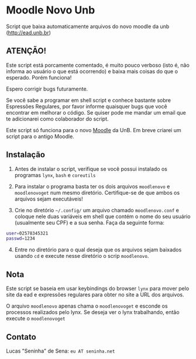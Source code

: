 Moodle Novo Unb
===============

Script que baixa automaticamente arquivos do novo moodle da unb (http://ead.unb.br)


ATENÇÃO!
--------

Este script está porcamente comentado, é muito pouco verboso (isto é, não informa
ao usuário o que está ocorrendo) e baixa mais coisas do que o esperado. Porém funciona!

Espero corrigir bugs futuramente.

Se você sabe a programar em shell script e conhece bastante sobre Espressões Regulares, por
favor informe quaisquer bugs que você encontrar em melhorar o código. Se quiser pode me mandar
um email que te adicionarei como colaborador do script.

Este script só funciona para o novo [Moodle][] da UnB. Em breve criarei um script para o antigo
Moodle.

[Moodle]: http://ead.unb.br

Instalação
----------

1. Antes de instalar o script, verifique se você possui instalado os programas `lynx`, `bash` e `coreutils`

2. Para instalar o programa basta ter os dois arquivos `moodlenovo` e `moodlenovoget` num mesmo diretório.
Certifique-se de que ambos os arquivos sejam executáveis!

3. Crie no diretório `~/.config/` um arquivo chamado `moodlenovo.conf` e coloque nele duas variáveis em shell
que contém o nome do seu usuário (usualmente seu CPF) e a sua senha. Faça da seguinte forma:

``` bash
user=02578345321
passwd=1234
```

4. Entre no diretório para o qual deseja que os arquivos sejam baixados usando `cd` e execute nesse diretório
o scrip `moodlenovo`.


Nota
----

Este script se baseia em usar keybindings do browser `lynx` para mover pelo site da ead e expressões regulares
para obter no site a URL dos arquivos.

O arquivo `moodlenovo` apenas chama o `moodlenovoget` e esconde os processos realizados pelo lynx. Se deseja
ver o lynx trabalhando, então execute o `moodlenovoget`


Contato
-------

Lucas "Seninha" de Sena: `eu AT seninha.net`


